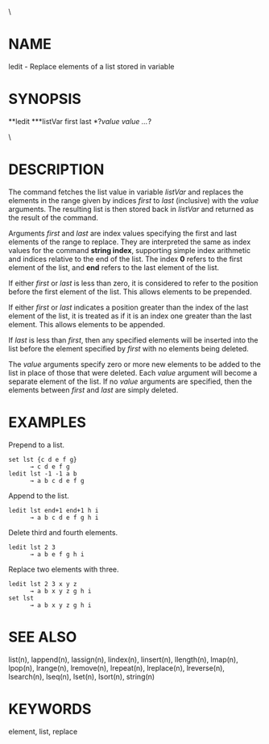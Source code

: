 \

# NAME

ledit - Replace elements of a list stored in variable

# SYNOPSIS

**ledit ***listVar first last *?*value value \...*?

\

# DESCRIPTION

The command fetches the list value in variable *listVar* and replaces
the elements in the range given by indices *first* to *last* (inclusive)
with the *value* arguments. The resulting list is then stored back in
*listVar* and returned as the result of the command.

Arguments *first* and *last* are index values specifying the first and
last elements of the range to replace. They are interpreted the same as
index values for the command **string index**, supporting simple index
arithmetic and indices relative to the end of the list. The index **0**
refers to the first element of the list, and **end** refers to the last
element of the list.

If either *first* or *last* is less than zero, it is considered to refer
to the position before the first element of the list. This allows
elements to be prepended.

If either *first* or *last* indicates a position greater than the index
of the last element of the list, it is treated as if it is an index one
greater than the last element. This allows elements to be appended.

If *last* is less than *first*, then any specified elements will be
inserted into the list before the element specified by *first* with no
elements being deleted.

The *value* arguments specify zero or more new elements to be added to
the list in place of those that were deleted. Each *value* argument will
become a separate element of the list. If no *value* arguments are
specified, then the elements between *first* and *last* are simply
deleted.

# EXAMPLES

Prepend to a list.

    set lst {c d e f g}
          → c d e f g
    ledit lst -1 -1 a b
          → a b c d e f g

Append to the list.

    ledit lst end+1 end+1 h i
          → a b c d e f g h i

Delete third and fourth elements.

    ledit lst 2 3
          → a b e f g h i

Replace two elements with three.

    ledit lst 2 3 x y z
          → a b x y z g h i
    set lst
          → a b x y z g h i

# SEE ALSO

list(n), lappend(n), lassign(n), lindex(n), linsert(n), llength(n),
lmap(n), lpop(n), lrange(n), lremove(n), lrepeat(n), lreplace(n),
lreverse(n), lsearch(n), lseq(n), lset(n), lsort(n), string(n)

# KEYWORDS

element, list, replace
